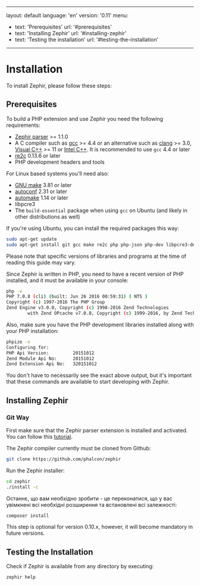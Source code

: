 * * *

layout: default language: 'en' version: '0.11' menu:

* text: 'Prerequisites' url: '#prerequisites'
* text: 'Installing Zephir' url: '#installing-zephir'
* text: 'Testing the installation' url: '#testing-the-installation'

* * *

# Installation

To install Zephir, please follow these steps:

<a name='prerequisites'></a>

## Prerequisites

To build a PHP extension and use Zephir you need the following requirements:

* [Zephir parser](https://github.com/phalcon/php-zephir-parser) >= 1.1.0
* A C compiler such as [gcc](https://gcc.gnu.org/) >= 4.4 or an alternative such as [clang](https://clang.llvm.org/) >= 3.0, [Visual C++](https://support.microsoft.com/en-us/help/2977003/the-latest-supported-visual-c-downloads) >= 11 or [Intel C++](https://software.intel.com/en-us/c-compilers). It is recommended to use `gcc` 4.4 or later
* [re2c](http://re2c.org/) 0.13.6 or later
* PHP development headers and tools

For Linux based systems you'll need also:

* [GNU make](https://www.gnu.org/software/make/) 3.81 or later
* [autoconf](https://www.gnu.org/software/autoconf/autoconf.html) 2.31 or later
* [automake](https://www.gnu.org/software/automake/) 1.14 or later
* libpcre3
* The `build-essential` package when using `gcc` on Ubuntu (and likely in other distributions as well)

If you're using Ubuntu, you can install the required packages this way:

```bash
sudo apt-get update
sudo apt-get install git gcc make re2c php php-json php-dev libpcre3-dev build-essential
```

Please note that specific versions of libraries and programs at the time of reading this guide may vary.

Since Zephir is written in PHP, you need to have a recent version of PHP installed, and it must be available in your console:

```bash
php -v
PHP 7.0.8 (cli) (built: Jun 26 2016 00:59:31) ( NTS )
Copyright (c) 1997-2016 The PHP Group
Zend Engine v3.0.0, Copyright (c) 1998-2016 Zend Technologies
        with Zend OPcache v7.0.8, Copyright (c) 1999-2016, by Zend Technologies
```

Also, make sure you have the PHP development libraries installed along with your PHP installation:

```bash
phpize -v
Configuring for:
PHP Api Version:         20151012
Zend Module Api No:      20151012
Zend Extension Api No:   320151012
```

You don't have to necessarily see the exact above output, but it's important that these commands are available to start developing with Zephir.

<a name='installing-zephir'></a>

## Installing Zephir

<a name='git-way'></a>

### Git Way

First make sure that the Zephir parser extension is installed and activated. You can follow this [tutorial](https://github.com/phalcon/php-zephir-parser).

The Zephir compiler currently must be cloned from Github:

```bash
git clone https://github.com/phalcon/zephir
```

Run the Zephir installer:

```bash
cd zephir
./install -c
```

Останнє, що вам необхідно зробити - це переконатися, що у вас увімкнені всі необхідні розширення та встановлені всі залежності:

```bash
composer install
```

This step is optional for version 0.10.x, however, it will become mandatory in future versions.

<a name='testing-the-installation'></a>

## Testing the Installation

Check if Zephir is available from any directory by executing:

```bash
zephir help
```